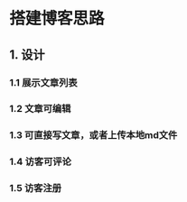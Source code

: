 # 搭建博客思路

## 1. 设计

### 1.1 展示文章列表

### 1.2 文章可编辑

### 1.3 可直接写文章，或者上传本地md文件

### 1.4 访客可评论

### 1.5 访客注册

